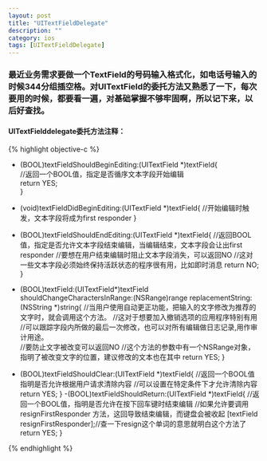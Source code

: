 ```yaml
---
layout: post
title: "UITextFieldDelegate"
description: ""
category: ios
tags: [UITextFieldDelegate]
---
```



### 最近业务需求要做一个TextField的号码输入格式化，如电话号输入的时候344分组插空格。对UITextField的委托方法又熟悉了一下，每次要用的时候，都要看一遍，对基础掌握不够牢固啊，所以记下来，以后好查找。

#### UITextFielddelegate委托方法注释：
{% highlight objective-c %}

- (BOOL)textFieldShouldBeginEditing:(UITextField *)textField{  
    //返回一个BOOL值，指定是否循序文本字段开始编辑  
    return YES;  
}  

- (void)textFieldDidBeginEditing:(UITextField *)textField{
    //开始编辑时触发，文本字段将成为first responder
}

- (BOOL)textFieldShouldEndEditing:(UITextField *)textField{
    //返回BOOL值，指定是否允许文本字段结束编辑，当编辑结束，文本字段会让出first responder
    //要想在用户结束编辑时阻止文本字段消失，可以返回NO
    //这对一些文本字段必须始终保持活跃状态的程序很有用，比如即时消息
    return NO;
}

- (BOOL)textField:(UITextField*)textField shouldChangeCharactersInRange:(NSRange)range replacementString:(NSString *)string{
    //当用户使用自动更正功能，把输入的文字修改为推荐的文字时，就会调用这个方法。
    //这对于想要加入撤销选项的应用程序特别有用
    //可以跟踪字段内所做的最后一次修改，也可以对所有编辑做日志记录,用作审计用途。   
    //要防止文字被改变可以返回NO
    //这个方法的参数中有一个NSRange对象，指明了被改变文字的位置，建议修改的文本也在其中
    return YES;
}
- (BOOL)textFieldShouldClear:(UITextField *)textField{
    //返回一个BOOL值指明是否允许根据用户请求清除内容
    //可以设置在特定条件下才允许清除内容
    return YES;
}
-(BOOL)textFieldShouldReturn:(UITextField *)textField{
    //返回一个BOOL值，指明是否允许在按下回车键时结束编辑
    //如果允许要调用resignFirstResponder 方法，这回导致结束编辑，而键盘会被收起
    [textField resignFirstResponder];//查一下resign这个单词的意思就明白这个方法了
    return YES;
}

{% endhighlight %}
